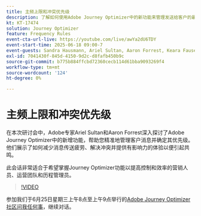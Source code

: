 ```yaml
---
title: 主频上限和冲突优先级
description: 了解如何使用Adobe Journey Optimizer中的新功能来管理发送给客户的最重要的消息并确定其优先级。
kt: KT-17474
solution: Journey Optimizer
feature: Frequency Rules
event-cta-url-live: https://youtube.com/live/awYa2dU6TDY
event-start-time: 2025-06-18 09:00-7
event-guests: Sandra Hausmann, Ariel Sultan, Aaron Forrest, Keara Fausett
exl-id: 7041430f-845d-4150-9d2c-d8fafb450b9c
source-git-commit: b775b884ffcbd72360cecb114d61bba9093269f4
workflow-type: tm+mt
source-wordcount: '124'
ht-degree: 0%

---
```


# 主频上限和冲突优先级

在本次研讨会中，Adobe专家Ariel Sultan和Aaron Forrest深入探讨了Adobe Journey Optimizer中的新增功能，帮助您精准地管理客户消息并确定其优先级。 他们展示了如何减少消息传送疲劳、解决冲突并提供有影响力的体验以便引起共鸣。

此会话非常适合于希望掌握Journey Optimizer功能以提高控制和效率的营销人员、运营团队和历程管理员。


>[!VIDEO](https://video.tv.adobe.com/v/3464052/?quality=12&learn=on)

参加我们于6月25日星期三上午8点至上午9点举行的[Adobe Journey Optimizer社区问我任何事](https://experienceleaguecommunities.adobe.com/t5/journey-optimizer-events/ask-me-anything-june-[...]with-journey-optimizer-product-experts/ev-p/757473)，继续对话。

